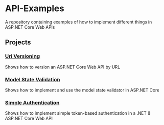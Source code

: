 # API-Examples
A repository containing examples of how to implement different things in ASP.NET Core Web APIs

## Projects
### [Uri Versioning](Uri%20Versioning/README.md)
Shows how to version an ASP.NET Core Web API by URL
### [Model State Validation](Model%20State%20Validation/README.md)
Shows how to implement and use the model state validator in ASP.NET Core
### [Simple Authentication](Simple%20Authentication/README.md)
Shows how to implement simple token-based authentication in a .NET 8 ASP.NET Core Web API
